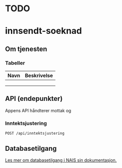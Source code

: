 # TODO

# innsendt-soeknad

## Om tjenesten




### Tabeller

| Navn     | Beskrivelse |
|----------|-------------|
| |             |
| |             |
| |             |


## API (endepunkter)

Appens API håndterer mottak og

### Inntektsjustering

```http 
POST /api/inntektsjustering
```

## Databasetilgang

[Les mer om databasetilgang i NAIS sin dokumentasjon.](https://doc.nais.io/persistence/postgres/#personal-database-access)
